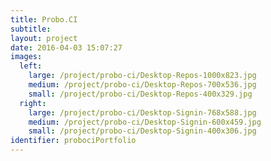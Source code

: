 ```yaml
---
title: Probo.CI
subtitle:
layout: project
date: 2016-04-03 15:07:27
images:
  left:
    large: /project/probo-ci/Desktop-Repos-1000x823.jpg
    medium: /project/probo-ci/Desktop-Repos-700x536.jpg
    small: /project/probo-ci/Desktop-Repos-400x329.jpg
  right:
    large: /project/probo-ci/Desktop-Signin-768x588.jpg
    medium: /project/probo-ci/Desktop-Signin-600x459.jpg
    small: /project/probo-ci/Desktop-Signin-400x306.jpg
identifier: probociPortfolio
---
```

